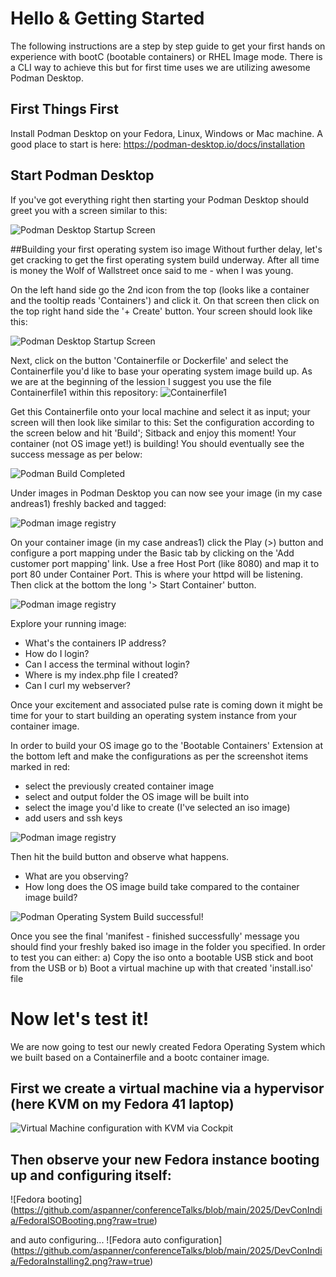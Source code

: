 # Hello & Getting Started
The following instructions are a step by step guide to get your first hands on experience with bootC (bootable containers) or RHEL Image mode.
There is a CLI way to achieve this but for first time uses we are utilizing awesome Podman Desktop.

## First Things First
Install Podman Desktop on your Fedora, Linux, Windows or Mac machine.
A good place to start is here: https://podman-desktop.io/docs/installation

## Start Podman Desktop
If you've got everything right then starting your Podman Desktop should greet you with a screen similar to this:

![Podman Desktop Startup Screen](https://github.com/aspanner/conferenceTalks/blob/main/2025/DevConIndia/PodmanDesktopStartupScreen2.png?raw=true)

##Building your first operating system iso image
Without further delay, let's get cracking to get the first operating system build underway. After all time is money the Wolf of Wallstreet once said to me - when I was young.

On the left hand side go the 2nd icon from the top (looks like a container and the tooltip reads 'Containers') and click it. On that screen then click on the top right hand side the '+ Create' button. Your screen should look like this:

![Podman Desktop Startup Screen](https://github.com/aspanner/conferenceTalks/blob/main/2025/DevConIndia/PodmanDesktopContainerCreate.png?raw=true)

Next, click on the button 'Containerfile or Dockerfile' and select the Containerfile you'd like to base your operating system image build up. As we are at the beginning of the lession I suggest you use the file Containerfile1 within this repository: ![Containerfile1](./Containerfile1)

Get this Containerfile onto your local machine and select it as input; your screen will then look like similar to this:
Set the configuration according to the screen below and hit 'Build'; Sitback and enjoy this moment! Your container (not OS image yet!) is building!
You should eventually see the success message as per below:

![Podman Build Completed](https://github.com/aspanner/conferenceTalks/blob/main/2025/DevConIndia/podmanbuilddone.png?raw=true)

Under images in Podman Desktop you can now see your image (in my case andreas1) freshly backed and tagged:

![Podman image registry](https://github.com/aspanner/conferenceTalks/blob/main/2025/DevConIndia/podmanImagesShowAndreas1.png?raw=true)

On your container image (in my case andreas1) click the Play (>) button and configure a port mapping under the Basic tab by clicking on the 'Add customer port mapping' link. Use a free Host Port (like 8080) and map it to port 80 under Container Port. This is where your httpd will be listening. Then click at the bottom the long '> Start Container' button.

![Podman image registry](https://github.com/aspanner/conferenceTalks/blob/main/2025/DevConIndia/PodmanRunImage.png?raw=true)

Explore your running image:
* What's the containers IP address?
* How do I login?
* Can I access the terminal without login?
* Where is my index.php file I created?
* Can I curl my webserver?

Once your excitement and associated pulse rate is coming down it might be time for your to start building an operating system instance from your container image.

In order to build your OS image go to the 'Bootable Containers' Extension at the bottom left and make the configurations as per the screenshot items marked in red:

* select the previously created container image
* select and output folder the OS image will be built into
* select the image you'd like to create (I've selected an iso image)
* add users and ssh keys

![Podman image registry](https://github.com/aspanner/conferenceTalks/blob/main/2025/DevConIndia/PodmanBuildOSImageConfig.png?raw=true)

Then hit the build button and observe what happens.
* What are you observing?
* How long does the OS image build take compared to the container image build?


![Podman Operating System Build successful!](https://github.com/aspanner/conferenceTalks/blob/main/2025/DevConIndia/PodmanOSImageBuildSuccessfully.png?raw=true)


Once you see the final 'manifest - finished successfully' message you should find your freshly baked iso image in the folder you specified. In order to test you can either:
a) Copy the iso onto a bootable USB stick and boot from the USB or
b) Boot a virtual machine up with that created 'install.iso' file


# Now let's test it!
We are now going to test our newly created Fedora Operating System which we built based on a Containerfile and a bootc container image.

## First we create a virtual machine via a hypervisor (here KVM on my Fedora 41 laptop)
![Virtual Machine configuration with KVM via Cockpit](https://github.com/aspanner/conferenceTalks/blob/main/2025/DevConIndia/FedoraVMCreation.png?raw=true)

## Then observe your new Fedora instance booting up and configuring itself:
![Fedora booting]
(https://github.com/aspanner/conferenceTalks/blob/main/2025/DevConIndia/FedoraISOBooting.png?raw=true)

and auto configuring...
![Fedora auto configuration]
(https://github.com/aspanner/conferenceTalks/blob/main/2025/DevConIndia/FedoraInstalling2.png?raw=true)


